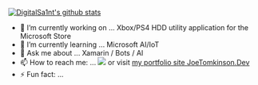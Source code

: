 [![DigitalSa1nt's github stats](https://github-readme-stats.vercel.app/api?username=DigitalSa1nt)](https://github.com/DigitalSa1nt/github-readme-stats)


- 🔭 I’m currently working on ... Xbox/PS4 HDD utility application for the Microsoft Store
- 🌱 I’m currently learning ... Microsoft AI/IoT 
- 💬 Ask me about ... Xamarin / Bots / AI
- 📫 How to reach me: ... <a href="mailto:hello@joetomkinson.dev?"><img src="https://img.shields.io/badge/Email-Hello%40joetomkinson.dev-red"/></a> or visit [my portfolio site JoeTomkinson.Dev](https://JoeTokinson.devm) 
- ⚡ Fun fact: ... 

